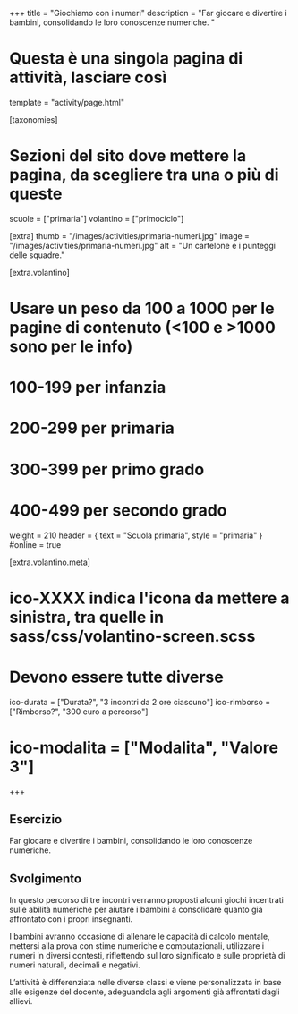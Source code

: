 +++
title = "Giochiamo con i numeri"
description = "Far giocare e divertire i bambini, consolidando le loro conoscenze numeriche. "

# Questa è una singola pagina di attività, lasciare così
template = "activity/page.html"

[taxonomies]
# Sezioni del sito dove mettere la pagina, da scegliere tra una o più di queste
scuole = ["primaria"]
volantino = ["primociclo"]

[extra]
thumb = "/images/activities/primaria-numeri.jpg"
image = "/images/activities/primaria-numeri.jpg"
alt = "Un cartelone e i punteggi delle squadre."

[extra.volantino]
# Usare un peso da 100 a 1000 per le pagine di contenuto (<100 e >1000 sono per le info)
# 100-199 per infanzia
# 200-299 per primaria
# 300-399 per primo grado
# 400-499 per secondo grado
weight = 210
header = { text = "Scuola primaria", style = "primaria" }
#online = true

[extra.volantino.meta]
# ico-XXXX indica l'icona da mettere a sinistra, tra quelle in sass/css/volantino-screen.scss
# Devono essere tutte diverse 
ico-durata = ["Durata?", "3 incontri da 2 ore ciascuno"]
ico-rimborso = ["Rimborso?", "300 euro a percorso"]
# ico-modalita = ["Modalita", "Valore 3"]
+++

<h2 class="ico ico-primaria-esercizio">Esercizio</h2>

Far giocare e divertire i bambini, consolidando le loro conoscenze numeriche. 

<h2 class="ico ico-primaria-svolgimento">Svolgimento</h2>

In questo percorso di tre incontri verranno proposti alcuni giochi incentrati sulle abilità numeriche per aiutare i bambini a consolidare quanto già affrontato con i propri insegnanti. 

I bambini avranno occasione di allenare le capacità di calcolo mentale, mettersi alla prova con stime numeriche e computazionali, utilizzare i numeri in diversi contesti, riflettendo sul loro significato e sulle proprietà di numeri naturali, decimali e negativi.

L’attività è differenziata nelle diverse classi e viene personalizzata in base alle esigenze del docente, adeguandola agli argomenti già affrontati dagli allievi. 

